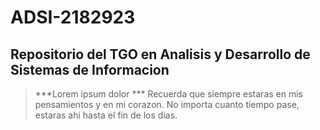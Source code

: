 # ADSI-2182923
## Repositorio del TGO en Analisis y Desarrollo de Sistemas de Informacion

>***Lorem ipsum dolor *** Recuerda que siempre estaras en mis pensamientos y en mi corazon. No importa cuanto tiempo pase, estaras ahi hasta el fin de los dias.  